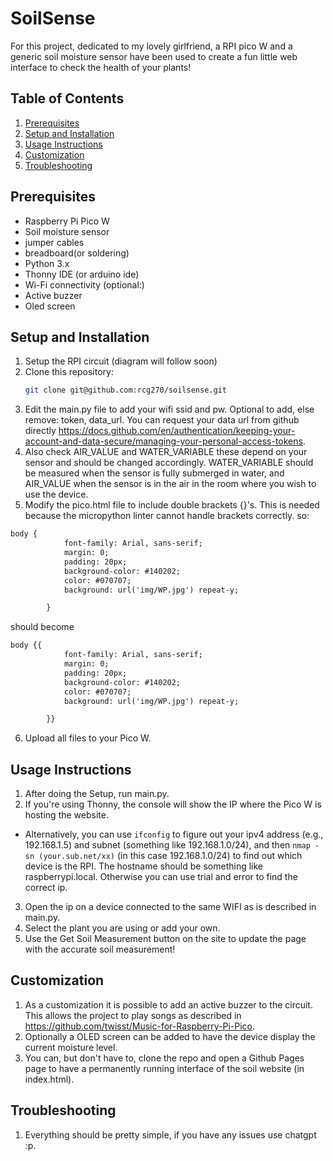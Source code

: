 # SoilSense

For this project, dedicated to my lovely girlfriend, a RPI pico W and a generic soil moisture sensor have been used to create a fun little web interface to check the health of your plants!


## Table of Contents
1. [Prerequisites](#prerequisites)
2. [Setup and Installation](#setup-and-installation)
3. [Usage Instructions](#usage-instructions)
4. [Customization](#customization)
5. [Troubleshooting](#troubleshooting)

## Prerequisites
- Raspberry Pi Pico W
- Soil moisture sensor
- jumper cables
- breadboard(or soldering)
- Python 3.x
- Thonny IDE (or arduino ide)
- Wi-Fi connectivity
(optional:)
- Active buzzer
- Oled screen


## Setup and Installation
1. Setup the RPI circuit (diagram will follow soon)
2. Clone this repository:
   ```bash
   git clone git@github.com:rcg270/soilsense.git
3. Edit the main.py file to add your wifi ssid and pw. Optional to add, else remove: token, data_url. You can request your data url from github directly https://docs.github.com/en/authentication/keeping-your-account-and-data-secure/managing-your-personal-access-tokens.
4. Also check AIR_VALUE and WATER_VARIABLE these depend on your sensor and should be changed accordingly. WATER_VARIABLE should be measured when the sensor is fully submerged in water, and AIR_VALUE when the sensor is in the air in the room where you wish to use the device.
5. Modify the pico.html file to include double brackets {}'s. This is needed because the micropython linter cannot handle brackets correctly.
so:
```html
body {
            font-family: Arial, sans-serif;
            margin: 0;
            padding: 20px;
            background-color: #140202;
            color: #070707;
            background: url('img/WP.jpg') repeat-y;

        }
```
should become
```html
body {{
            font-family: Arial, sans-serif;
            margin: 0;
            padding: 20px;
            background-color: #140202;
            color: #070707;
            background: url('img/WP.jpg') repeat-y;

        }}
```

6. Upload all files to your Pico W.

## Usage Instructions
1. After doing the Setup, run main.py.
2. If you're using Thonny, the console will show the IP where the Pico W is hosting the website.
- Alternatively, you can use ```ifconfig``` to figure out your ipv4 address (e.g., 192.168.1.5) and subnet (something like 192.168.1.0/24), and then ```nmap -sn (your.sub.net/xx)``` (in this case 192.168.1.0/24) to find out which device is the RPI. The hostname should be something like raspberrypi.local. Otherwise you can use trial and error to find the correct ip.
3. Open the ip on a device connected to the same WIFI as is described in main.py.
4. Select the plant you are using or add your own.
5. Use the Get Soil Measurement button on the site to update the page with the accurate soil measurement!

## Customization
1. As a customization it is possible to add an active buzzer to the circuit. This allows the project to play songs as described in https://github.com/twisst/Music-for-Raspberry-Pi-Pico.
2. Optionally a OLED screen can be added to have the device display the current moisture level.
3. You can, but don't have to, clone the repo and open a Github Pages page to have a permanently running interface of the soil website (in index.html).

## Troubleshooting
1. Everything should be pretty simple, if you have any issues use chatgpt :p.
